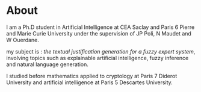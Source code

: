 # About

I am a Ph.D student in Artificial Intelligence at CEA Saclay and Paris 6 Pierre and Marie Curie University under the supervision of JP Poli, N Maudet and W Ouerdane.

my subject is : *the textual justification generation for a fuzzy expert system*, involving topics such as explainable artificial intelligence, fuzzy inference and natural language generation.

I studied before mathematics applied to cryptology at Paris 7 Diderot University and artificial intelligence at Paris 5 Descartes University.

